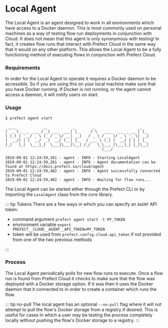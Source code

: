 # Local Agent

The Local Agent is an agent designed to work in all environments which have access to a Docker daemon. This is most commonly used on personal machines as a way of testing flow run deployments in conjunction with Cloud. It does not mean that this agent is only synonymous with testing! In fact, it creates flow runs that interact with Prefect Cloud in the same way that it would on any other platform. This allows the Local Agent to be a fully functioning method of executing flows in conjunction with Prefect Cloud.

### Requirements

In order for the Local Agent to operate it requires a Docker daemon to be accessible. So if you are using this on your local machine make sure that you have Docker running. If Docker is not running, or the agent cannot access a daemon, it will notify users on start.

### Usage

```
$ prefect agent start

 ____            __           _        _                    _
|  _ \ _ __ ___ / _| ___  ___| |_     / \   __ _  ___ _ __ | |_
| |_) | '__/ _ \ |_ / _ \/ __| __|   / _ \ / _` |/ _ \ '_ \| __|
|  __/| | |  __/  _|  __/ (__| |_   / ___ \ (_| |  __/ | | | |_
|_|   |_|  \___|_|  \___|\___|\__| /_/   \_\__, |\___|_| |_|\__|
                                           |___/

2019-09-01 12:24:59,261 - agent - INFO - Starting LocalAgent
2019-09-01 12:24:59,261 - agent - INFO - Agent documentation can be found at https://docs.prefect.io/cloud/agent
2019-09-01 12:24:59,482 - agent - INFO - Agent successfully connected to Prefect Cloud
2019-09-01 12:24:59,482 - agent - INFO - Waiting for flow runs...
```

The Local Agent can be started either through the Prefect CLI or by importing the `LocalAgent` class from the core library.

::: tip Tokens
There are a few ways in which you can specify an `AGENT` API token:

- command argument `prefect agent start -t MY_TOKEN`
- environment variable `export PREFECT__CLOUD__AGENT__API_TOKEN=MY_TOKEN`
- token will be used from `prefect.config.cloud.api_token` if not provided from one of the two previous methods

:::

### Process

The Local Agent periodically polls for new flow runs to execute. Once a flow run is found from Prefect Cloud it checks to make sure that the flow was deployed with a Docker storage option. If it was then it uses the Docker daemon that it connected to in order to create a container which runs the flow.

::: tip no-pull
The local agent has an optional `--no-pull` flag where it will not attempt to pull the flow's Docker storage from a registry if desired. This is useful for cases in which a user may be testing the process completely locally without pushing the flow's Docker storage to a registry.
:::
